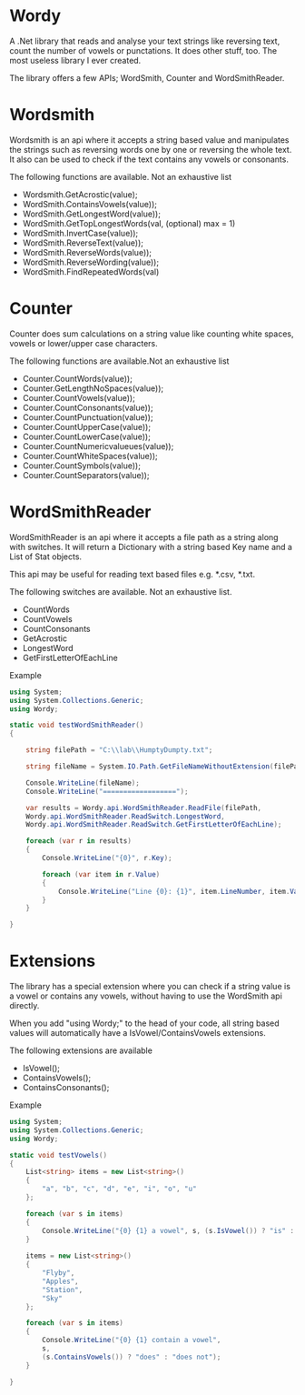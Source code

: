 # Wordy
A .Net library that reads and analyse your text strings like reversing text, count the number of vowels or punctations. It does other stuff, too. The most useless library I ever created.

The library offers a few APIs; WordSmith, Counter and WordSmithReader.

# Wordsmith
Wordsmith is an api where it accepts a string based value and manipulates the strings such as reversing words one by one or reversing the whole text. It also can be used to check if the text contains any vowels or consonants.

The following functions are available. Not an exhaustive list

* Wordsmith.GetAcrostic(value);
* WordSmith.ContainsVowels(value));
* WordSmith.GetLongestWord(value));
* WordSmith.GetTopLongestWords(val, (optional) max = 1)
* WordSmith.InvertCase(value));
* WordSmith.ReverseText(value));
* WordSmith.ReverseWords(value));
* WordSmith.ReverseWording(value));
* WordSmith.FindRepeatedWords(val)

# Counter
Counter does sum calculations on a string value like counting white spaces, vowels or lower/upper case characters.

The following functions are available.Not an exhaustive list

* Counter.CountWords(value));
* Counter.GetLengthNoSpaces(value));
* Counter.CountVowels(value));
* Counter.CountConsonants(value));
* Counter.CountPunctuation(value));
* Counter.CountUpperCase(value));
* Counter.CountLowerCase(value));
* Counter.CountNumericvalueues(value));
* Counter.CountWhiteSpaces(value));
* Counter.CountSymbols(value));
* Counter.CountSeparators(value));

# WordSmithReader
WordSmithReader is an api where it accepts a file path as a string along with switches. It will return a Dictionary with a string based Key name and a List of Stat objects.

This api may be useful for reading text based files e.g. *.csv, *.txt.

The following switches are available. Not an exhaustive list.

* CountWords
* CountVowels
* CountConsonants
* GetAcrostic
* LongestWord
* GetFirstLetterOfEachLine

Example
```C#
using System;
using System.Collections.Generic;
using Wordy;

static void testWordSmithReader()
{

	string filePath = "C:\\lab\\HumptyDumpty.txt";

	string fileName = System.IO.Path.GetFileNameWithoutExtension(filePath);

	Console.WriteLine(fileName);
	Console.WriteLine("==================");

	var results = Wordy.api.WordSmithReader.ReadFile(filePath,
	Wordy.api.WordSmithReader.ReadSwitch.LongestWord,
	Wordy.api.WordSmithReader.ReadSwitch.GetFirstLetterOfEachLine);

	foreach (var r in results)
	{
		Console.WriteLine("{0}", r.Key);

		foreach (var item in r.Value)
		{
			Console.WriteLine("Line {0}: {1}", item.LineNumber, item.Value);
		}
	}

}

```


# Extensions
The library has a special extension where you can check if a string value is a vowel or contains any vowels, without having to use the WordSmith api directly. 

When you add "using Wordy;" to the head of your code, all string based values will automatically have a IsVowel/ContainsVowels extensions. 

The following extensions are available
* IsVowel();
* ContainsVowels();
* ContainsConsonants();

Example

```C#
using System;
using System.Collections.Generic;
using Wordy;

static void testVowels()
{
	List<string> items = new List<string>()
	{
		"a", "b", "c", "d", "e", "i", "o", "u"
	};

	foreach (var s in items)
	{
		Console.WriteLine("{0} {1} a vowel", s, (s.IsVowel()) ? "is" : "is not");
	}
	
	items = new List<string>()
	{
		"Flyby",
		"Apples",
		"Station",
		"Sky"
	};

	foreach (var s in items)
	{
		Console.WriteLine("{0} {1} contain a vowel", 
		s, 
		(s.ContainsVowels()) ? "does" : "does not");
	}

}
```


